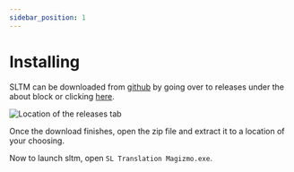 ```yaml
---
sidebar_position: 1
---
```


# Installing

SLTM can be downloaded from [github](https://github.com/DockFrankenstein/SL-Translation-Magizmo) by going over to releases under the about block or clicking [here](https://github.com/DockFrankenstein/SL-Translation-Magizmo/releases/latest).

![Location of the releases tab](/img/download-releases.png)

Once the download finishes, open the zip file and extract it to a location of your choosing.

Now to launch sltm, open `SL Translation Magizmo.exe`.